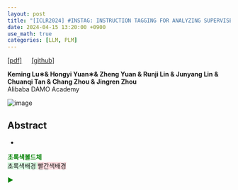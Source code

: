 ```yaml
---
layout: post
title: "[ICLR2024] #INSTAG: INSTRUCTION TAGGING FOR ANALYZING SUPERVISED FINE-TUNING OF LARGE LANGUAGE MODELS"
date: 2024-04-15 13:20:00 +0900
use_math: true
categories: [LLM, PLM]
---
```


[[pdf]](https://openreview.net/attachment?id=pszewhybU9&name=pdf) &emsp;
[[github]](https://github.com/OFA-Sys/InsTag)

**Keming Lu∗& Hongyi Yuan∗& Zheng Yuan & Runji Lin & Junyang Lin & Chuanqi Tan & Chang Zhou & Jingren Zhou**
<br> Alibaba DAMO Academy &emsp;

![image](https://github.com/yong1-kim/yong1-kim.github.io/assets/42200027/822daeff-5c6b-4eff-8889-308c7a2ecc17)

## Abstract
- 
<span style='color:green;font-weight:bold'> 초록색볼드체 </span>
<br>
<span style='background-color: #dcffe4'> 초록색배경 </span>
<span style='background-color: #ffdce0'> 빨간색배경 </span>

<span style='color:green;font-weight:bold'> ▶ </span>
<br>
